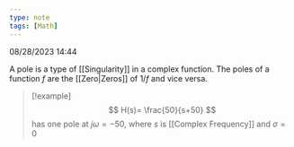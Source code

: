 ```yaml
---
type: note
tags: [Math]
---
```

08/28/2023 14:44

  

A pole is a type of [[Singularity]] in a complex function. The poles of a function $f$ are the [[Zero|Zeros]] of $1/f$ and vice versa. 

>[!example]
>$$
H(s)= \frac{50}{s+50}
$$ has one pole at $j\omega=-50$, 
>where $s$ is [[Complex Frequency]]  and $\sigma=0$

